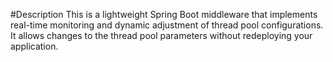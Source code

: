 #Description
This is a lightweight Spring Boot middleware that implements real-time monitoring and dynamic adjustment of thread pool configurations. It allows changes to the thread pool parameters without redeploying your application.
